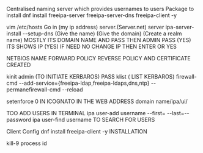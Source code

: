 Centralised naming server which provides usernames to users 
Package to install
dnf install freeipa-server freeipa-server-dns freeipa-client -y 

vim /etc/hosts
Go in
(my ip address) server.(Server.net) server
ipa-server-install --setup-dns
(Give the name)
(Give the domain)
(Create a realm name) MOSTLY ITS DOMAIN NAME AND PASS
THEN ADMIN PASS
(YES) ITS SHOWS IP 
(YES)
IF NEED NO CHANGE IP THEN ENTER OR YES


NETBIOS NAME
FORWARD POLICY REVERSE POLICY AND CERTIFICATE CREATED

kinit admin (TO INITIATE KERBAROS)
PASS
klist ( LIST KERBAROS)
firewall-cmd --add-service={freeipa-ldap,freeipa-ldaps,dns,ntp} --permanefirewall-cmd --reload


setenforce 0
IN ICOGNATO IN THE WEB ADDRESS domain name/ipa/ui/

TOO ADD USERS IN TERMINAL
ipa user-add username --first=<firstname> --last=<lastname>--password
ipa user-find username TO SEARCH FOR USERS

Client Config
dnf install freeipa-client -y INSTALLATION 





kill-9 process id